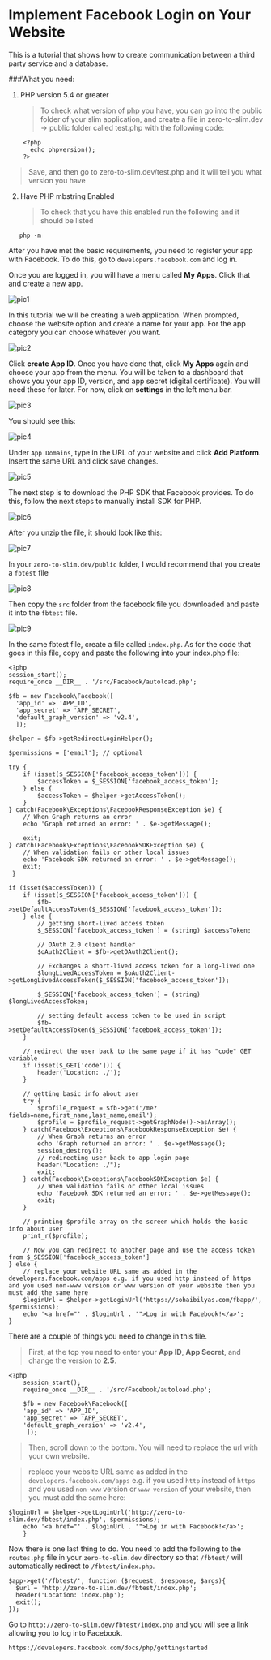 # Implement Facebook Login on Your Website
This is a tutorial that shows how to create communication between a third party service and a database.

###What you need:

1. PHP version 5.4 or greater
    >To check what version of php you have, you can go into the public folder of your slim application, and create a file in
    >zero-to-slim.dev -> public folder called test.php with the following code:
  ```
      <?php
        echo phpversion();
      ?>
  ```

   >Save, and then go to zero-to-slim.dev/test.php and it will tell you what version you have
   
2. Have PHP mbstring Enabled
    >To check that you have this enabled run the following and it should be listed
  ```
     php -m 
  ```
  
  
  
  
After you have met the basic requirements, you need to register your app with Facebook. To do this, go to ```developers.facebook.com```
and log in. 

Once you are logged in, you will have a menu called **My Apps**. Click that and create a new app.



 
![pic1](https://cloud.githubusercontent.com/assets/17342721/13798818/cb064408-eae7-11e5-8eb2-0575f2d1786d.png)

 
 

In this tutorial we will be creating a web application. When prompted, choose the website option and create a name for your app. For the app category you can choose whatever you want.

 
 
 
![pic2](https://cloud.githubusercontent.com/assets/17342721/13798822/cd2fc4e8-eae7-11e5-8a19-29e86f43ad3e.png)
 
 
 

Click **create App ID**. Once you have done that, click **My Apps** again and choose your app from the menu. You will be taken to a dashboard that shows you your app ID, version, and app secret (digital certificate). You will need these for later. For now, click on **settings** in the left menu bar.


 
 
![pic3](https://cloud.githubusercontent.com/assets/17342721/13798823/ce46fbd0-eae7-11e5-9f70-30919903c220.png)


 

You should see this:


 
 
![pic4](https://cloud.githubusercontent.com/assets/17342721/13798826/cf79f23c-eae7-11e5-80a1-35809fd74113.png)


 

Under ```App Domains```, type in the URL of your website and click **Add Platform**. Insert the same URL and click save changes.


 
 
![pic5](https://cloud.githubusercontent.com/assets/17342721/13798827/d0638a14-eae7-11e5-8752-4e6ee4b5c083.png)


 

The next step is to download the PHP SDK that Facebook provides. To do this, follow the next steps to manually install SDK for PHP.


 
 
![pic6](https://cloud.githubusercontent.com/assets/17342721/13798828/d150a632-eae7-11e5-9c6d-075cf5861ed3.png)


 

After you unzip the file, it should look like this:


 
 
![pic7](https://cloud.githubusercontent.com/assets/17342721/13798829/d2450718-eae7-11e5-981f-f640b41d69ff.png)


 

In your ```zero-to-slim.dev/public``` folder, I would recommend that you create a ```fbtest``` file


 
 
![pic8](https://cloud.githubusercontent.com/assets/17342721/13798830/d384756e-eae7-11e5-9359-df6e6e823fe9.png)


 

Then copy the ```src``` folder from the facebook file you downloaded and paste it into the ```fbtest``` file.


 
 
![pic9](https://cloud.githubusercontent.com/assets/17342721/13798831/d48e4228-eae7-11e5-8eea-12da63d97171.png)


 

In the same fbtest file, create a file called ```index.php```. 
As for the code that goes in this file, copy and paste the following into your index.php file:

```
<?php
session_start();
require_once __DIR__ . '/src/Facebook/autoload.php';

$fb = new Facebook\Facebook([
  'app_id' => 'APP_ID',
  'app_secret' => 'APP_SECRET',
  'default_graph_version' => 'v2.4',
  ]);

$helper = $fb->getRedirectLoginHelper();

$permissions = ['email']; // optional
	
try {
	if (isset($_SESSION['facebook_access_token'])) {
		$accessToken = $_SESSION['facebook_access_token'];
	} else {
  		$accessToken = $helper->getAccessToken();
	}
} catch(Facebook\Exceptions\FacebookResponseException $e) {
 	// When Graph returns an error
 	echo 'Graph returned an error: ' . $e->getMessage();

  	exit;
} catch(Facebook\Exceptions\FacebookSDKException $e) {
 	// When validation fails or other local issues
	echo 'Facebook SDK returned an error: ' . $e->getMessage();
  	exit;
 }

if (isset($accessToken)) {
	if (isset($_SESSION['facebook_access_token'])) {
		$fb->setDefaultAccessToken($_SESSION['facebook_access_token']);
	} else {
		// getting short-lived access token
		$_SESSION['facebook_access_token'] = (string) $accessToken;

	  	// OAuth 2.0 client handler
		$oAuth2Client = $fb->getOAuth2Client();

		// Exchanges a short-lived access token for a long-lived one
		$longLivedAccessToken = $oAuth2Client->getLongLivedAccessToken($_SESSION['facebook_access_token']);

		$_SESSION['facebook_access_token'] = (string) $longLivedAccessToken;

		// setting default access token to be used in script
		$fb->setDefaultAccessToken($_SESSION['facebook_access_token']);
	}

	// redirect the user back to the same page if it has "code" GET variable
	if (isset($_GET['code'])) {
		header('Location: ./');
	}

	// getting basic info about user
	try {
		$profile_request = $fb->get('/me?fields=name,first_name,last_name,email');
		$profile = $profile_request->getGraphNode()->asArray();
	} catch(Facebook\Exceptions\FacebookResponseException $e) {
		// When Graph returns an error
		echo 'Graph returned an error: ' . $e->getMessage();
		session_destroy();
		// redirecting user back to app login page
		header("Location: ./");
		exit;
	} catch(Facebook\Exceptions\FacebookSDKException $e) {
		// When validation fails or other local issues
		echo 'Facebook SDK returned an error: ' . $e->getMessage();
		exit;
	}
	
	// printing $profile array on the screen which holds the basic info about user
	print_r($profile);

  	// Now you can redirect to another page and use the access token from $_SESSION['facebook_access_token']
} else {
	// replace your website URL same as added in the developers.facebook.com/apps e.g. if you used http instead of https and you used non-www version or www version of your website then you must add the same here
	$loginUrl = $helper->getLoginUrl('https://sohaibilyas.com/fbapp/', $permissions);
	echo '<a href="' . $loginUrl . '">Log in with Facebook!</a>';
}
```

There are a couple of things you need to change in this file.
>First, at the top you need to enter your **App ID**, **App Secret**, and change the version to **2.5**.

```
<?php
	session_start();
	require_once __DIR__ . '/src/Facebook/autoload.php';

	$fb = new Facebook\Facebook([
  	'app_id' => 'APP_ID',
 	'app_secret' => 'APP_SECRET',
  	'default_graph_version' => 'v2.4',
 	 ]);
```

>Then, scroll down to the bottom. You will need to replace the url with your own website.

>replace your website URL same as added in the ```developers.facebook.com/apps``` e.g. if you used ```http``` instead of ```https``` and you used ```non-www``` version or ```www version``` of your website, then you must add the same here:

```
$loginUrl = $helper->getLoginUrl('http://zero-to-slim.dev/fbtest/index.php', $permissions);
    echo '<a href="' . $loginUrl . '">Log in with Facebook!</a>';
    }
```

Now there is one last thing to do. You need to add the following to the ```routes.php``` file in your ```zero-to-slim.dev``` directory so that ```/fbtest/``` will automatically redirect to ```/fbtest/index.php```.


```
$app->get('/fbtest/', function ($request, $response, $args){
  $url = 'http://zero-to-slim.dev/fbtest/index.php';
  header('Location: index.php');
  exit();
});
```

Go to ```http://zero-to-slim.dev/fbtest/index.php``` and you will see a link allowing you to log into Facebook.




```https://developers.facebook.com/docs/php/gettingstarted                                                            ```


